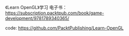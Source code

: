 《Learn OpenGL》学习
电子书：
https://subscription.packtpub.com/book/game-development/9781789340365/

code:
https://github.com/PacktPublishing/Learn-OpenGL